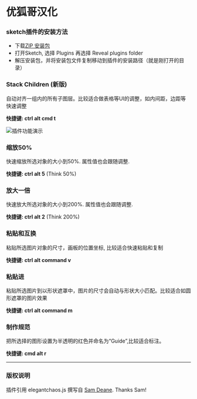 # 优狐哥汉化

### sketch插件的安装方法

* 下载[ZIP 安装包](https://github.com/cemre/cemre-sketch-plugins/archive/master.zip)
* 打开Sketch, 选择 Plugins 再选择 Reveal plugins folder
* 解压安装包，并将安装包文件复制移动到插件的安装路径（就是刚打开的目录）

### Stack Children (新版)
自动对齐一组内的所有子图层。比较适合做表格等UI的调整，如内间距，边距等快速调整

**快捷键: ctrl alt cmd t**

![插件功能演示](https://cloud.githubusercontent.com/assets/200566/7672840/4625c7d2-fcb7-11e4-95f4-32f9e064ede4.gif)

### 缩放50%
快速缩放所选对象的大小到50%. 属性值也会跟随调整.

**快捷键: ctrl alt 5** (Think 50%)


### 放大一倍
快速放大所选对象的大小到200%. 属性值也会跟随调整.

**快捷键: ctrl alt 2** (Think 200%)


### 粘贴和互换
粘贴所选图片对象的尺寸，画板的位置坐标, 比较适合快速粘贴和复制

**快捷键: ctrl alt command v**


### 粘贴进
粘贴所选图片到以形状遮罩中，图片的尺寸会自动与形状大小匹配。比较适合如圆形遮罩的图片效果

**快捷键: ctrl alt command m**

### 制作规范
把所选择的图形设置为半透明的红色并命名为“Guide”,比较适合标注。

**快捷键: cmd alt r**

----

### 版权说明

插件引用 elegantchaos.js 撰写自 [Sam Deane](https://github.com/samdeane/). Thanks Sam!
